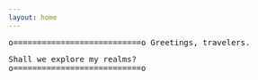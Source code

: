 ```yaml
---
layout: home
---
```


<samp>
o===========================o
 Greetings, travelers.    

 Shall we explore my realms?     
o===========================o
</samp>
